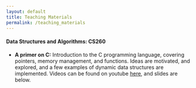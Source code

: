 ```yaml
---
layout: default
title: Teaching Materials 
permalink: /teaching_materials
---
```


#### Data Structures and Algorithms: CS260
<ul>
<li><b>A primer on C:</b> Introduction to the C programming language, covering pointers, memory management, and functions. Ideas are motivated, and explored, and a few examples of dynamic data structures are implemented. Videos can be found on youtube <a href="https://www.youtube.com/playlist?list=PLAs3IJH-GBx1PcAuQrLpUbFdSuOo4yLod">here</a>, and slides are below.</li>
</ul>